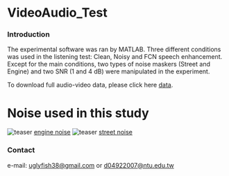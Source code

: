 # VideoAudio_Test

### Introduction
The experimental software was ran by MATLAB. Three different conditions was used in the listening test: Clean, Noisy and FCN speech enhancement. Except for the main conditions, two types of noise maskers (Street and Engine) and two SNR (1 and 4 dB) were manipulated in the experiment.

To download full audio-video data, please click here [data](https://drive.google.com/drive/folders/1iycJkD47wdJO9xw48ChR4g4cCmDnH4Iu?usp=sharing).


# Noise used in this study
![teaser](https://github.com/JasonSWFu/VideoAudio_Test/blob/master/images/engine.bmp) [engine noise](https://github.com/JasonSWFu/VideoAudio_Test/blob/master/noise_audio/engine.wav)
![teaser](https://github.com/JasonSWFu/VideoAudio_Test/blob/master/images/street.bmp)  [street noise](https://github.com/JasonSWFu/VideoAudio_Test/blob/master/noise_audio/street.wav)
      
    
### Contact

e-mail: uglyfish38@gmail.com or d04922007@ntu.edu.tw

